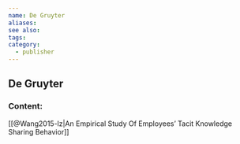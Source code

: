 ```yaml
---
name: De Gruyter
aliases:
see also:
tags:
category:
  - publisher
---
```


## De Gruyter

### Content:
[[@Wang2015-lz|An Empirical Study Of Employees’ Tacit Knowledge Sharing Behavior]]